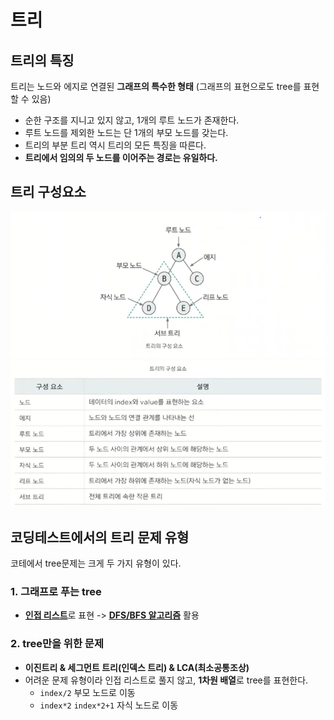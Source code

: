 # 트리

## 트리의 특징
트리는 노드와 에지로 연결된 **그래프의 특수한 형태** (그래프의 표현으로도 tree를 표현할 수 있음)
- 순한 구조를 지니고 있지 않고, 1개의 루트 노드가 존재한다.
- 루트 노드를 제외한 노드는 단 1개의 부모 노드를 갖는다.
- 트리의 부분 트리 역시 트리의 모든 특징을 따른다.
- **트리에서 임의의 두 노드를 이어주는 경로는 유일하다.**

## 트리 구성요소
![24_tree_1.png](img/24_tree_1.png)
![24_tree_2.png](img/24_tree_2.png)

## 코딩테스트에서의 트리 문제 유형
코테에서 tree문제는 크게 두 가지 유형이 있다.
### 1. 그래프로 푸는 tree
- <U>**인접 리스트**</U>로 표현 -> <U>**DFS/BFS 알고리즘**</U> 활용

### 2. tree만을 위한 문제
- **이진트리 & 세그먼트 트리(인덱스 트리) & LCA(최소공통조상)**
- 어려운 문제 유형이라 인접 리스트로 풀지 않고, **1차원 배열**로 tree를 표현한다.
  - `index/2` 부모 노드로 이동
  - `index*2` `index*2+1` 자식 노드로 이동
